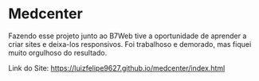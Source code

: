 # Medcenter

Fazendo esse projeto junto ao B7Web tive a oportunidade de aprender a criar sites e deixa-los responsivos.
Foi trabalhoso e demorado, mas fiquei muito orgulhoso do resultado.

Link do Site: https://luizfelipe9627.github.io/medcenter/index.html
